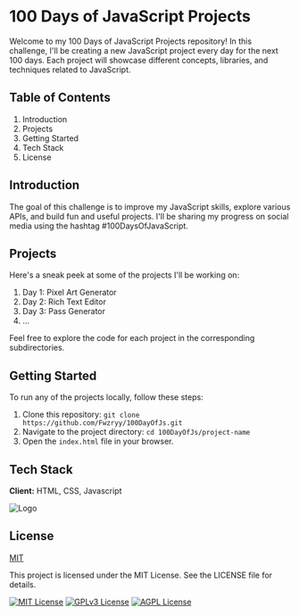 # 100 Days of JavaScript Projects

Welcome to my 100 Days of JavaScript Projects repository! In this challenge, I'll be creating a new JavaScript project every day for the next 100 days. Each project will showcase different concepts, libraries, and techniques related to JavaScript.

## Table of Contents

1. Introduction
2. Projects
3. Getting Started
4. Tech Stack
5. License

## Introduction

The goal of this challenge is to improve my JavaScript skills, explore various APIs, and build fun and useful projects. I'll be sharing my progress on social media using the hashtag #100DaysOfJavaScript.

## Projects

Here's a sneak peek at some of the projects I'll be working on:

1. Day 1: Pixel Art Generator
2. Day 2: Rich Text Editor
3. Day 3: Pass Generator
4. ...

Feel free to explore the code for each project in the corresponding subdirectories.

## Getting Started

To run any of the projects locally, follow these steps:

1. Clone this repository: `git clone https://github.com/Fwzryy/100DayOfJs.git`
2. Navigate to the project directory: `cd 100DayOfJs/project-name`
3. Open the `index.html` file in your browser.

## Tech Stack

**Client:** HTML, CSS, Javascript




![Logo](https://camo.githubusercontent.com/822820b8da7a3637b759326de4c2260f43971f38415604562ab908f73c565e51/68747470733a2f2f736b696c6c69636f6e732e6465762f69636f6e733f693d68746d6c2c6373732c6a73)


## License

[MIT](https://choosealicense.com/licenses/mit/)

This project is licensed under the MIT License. See the LICENSE file for details.

[![MIT License](https://img.shields.io/badge/License-MIT-green.svg)](https://choosealicense.com/licenses/mit/)
[![GPLv3 License](https://img.shields.io/badge/License-GPL%20v3-yellow.svg)](https://opensource.org/licenses/)
[![AGPL License](https://img.shields.io/badge/license-AGPL-blue.svg)](http://www.gnu.org/licenses/agpl-3.0)

